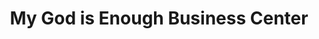 ---
title: "My God is Enough Business Center"
url: /gbarnga/my-god-is-enough-business-center/
shop: Lebensmittel
---